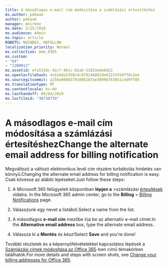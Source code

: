 ```yaml
---
title: A másodlagos e-mail cím módosítása a számlázási értesítéshez
ms.author: pebaum
author: pebaum
manager: mnirkhe
ms.date: 2/25/2018
ms.audience: Admin
ms.topic: article
ROBOTS: NOINDEX, NOFOLLOW
localization_priority: Normal
ms.collection: Adm_O365
ms.custom:
- "64"
- "1200012"
ms.assetid: efa5316c-42c7-461c-b2ab-53d23e0a6d22
ms.openlocfilehash: 4cb14da2358c4c97814b881de63214fe97f0c2ee
ms.sourcegitcommit: a256e8680379c006287ae30996763051c4d9ff85
ms.translationtype: MT
ms.contentlocale: hu-HU
ms.lasthandoff: 09/04/2019
ms.locfileid: "36738739"
---
```

# <a name="change-the-alternate-email-address-for-billing-notification"></a><span data-ttu-id="1f2f1-102">A másodlagos e-mail cím módosítása a számlázási értesítéshez</span><span class="sxs-lookup"><span data-stu-id="1f2f1-102">Change the alternate email address for billing notification</span></span>

<span data-ttu-id="1f2f1-103">Megváltozó a változó elektronikus levél cím részére turbékolás hirdetés van könnyű.</span><span class="sxs-lookup"><span data-stu-id="1f2f1-103">Changing the alternate email address for billing notification is easy.</span></span> <span data-ttu-id="1f2f1-104">Csak kövesse az alábbi lépéseket:</span><span class="sxs-lookup"><span data-stu-id="1f2f1-104">Just follow these steps:</span></span>
  
1. <span data-ttu-id="1f2f1-105">A Microsoft 365 felügyeleti központban **lépjen a** \>számlázási [értesítések](https://go.microsoft.com/fwlink/p/?linkid=853212) oldalra.  </span><span class="sxs-lookup"><span data-stu-id="1f2f1-105">In the Microsoft 365 admin center, go to the **Billing** \>  [Billing Notifications](https://go.microsoft.com/fwlink/p/?linkid=853212) page.</span></span>

2. <span data-ttu-id="1f2f1-106">Válasszunk egy nevet a listából.</span><span class="sxs-lookup"><span data-stu-id="1f2f1-106">Select a name from the list.</span></span>

3. <span data-ttu-id="1f2f1-107">A másodlagos **e-mail cím** mezőbe írja be az alternatív e-mail címet.</span><span class="sxs-lookup"><span data-stu-id="1f2f1-107">In the **Alternative email address** box, type the alternate email address.</span></span>

4. <span data-ttu-id="1f2f1-108">Válassza ki a **Mentés** és kész!</span><span class="sxs-lookup"><span data-stu-id="1f2f1-108">Select **Save** and you're done!</span></span>

<span data-ttu-id="1f2f1-109">További részletek és a képernyőfelvételekkel kapcsolatos lépések a [Számlázási címek módosítása az Office 365](https://docs.microsoft.com/office365/admin/subscriptions-and-billing/change-your-billing-addresses)-ben című témakörben találhatók.</span><span class="sxs-lookup"><span data-stu-id="1f2f1-109">For more details and steps with screen shots, see [Change your billing addresses for Office 365](https://docs.microsoft.com/office365/admin/subscriptions-and-billing/change-your-billing-addresses).</span></span>
  